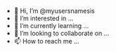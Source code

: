 - 👋 Hi, I’m @myusersnamesis
- 👀 I’m interested in ...
- 🌱 I’m currently learning ...
- 💞️ I’m looking to collaborate on ...
- 📫 How to reach me ...

<!---
myusersnamesis/myusersnamesis is a ✨ special ✨ repository because its `README.md` (this file) appears on your GitHub profile.
You can click the Preview link to take a look at your changes.
--->
